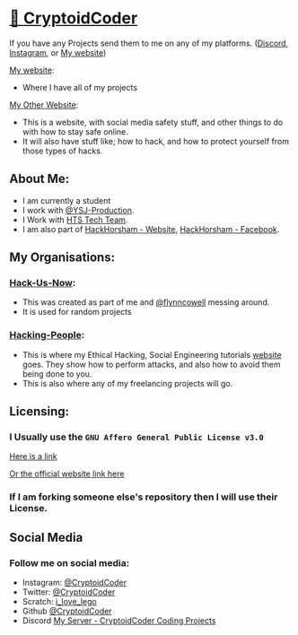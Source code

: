 # [👋 CryptoidCoder](https://linktr.ee/TechyYodaCoder)

If you have any Projects send them to me on any of my platforms. ([Discord](https://discord.gg/Uk3h7JQ22f), [Instagram](https://www.instagram.com/CryptoidCoder/), or [My website](https://CryptoidCoder.github.io/contact))

[My website](https://CryptoidCoder.github.io):
- Where I have all of my projects

[My Other Website](https://hacking-people.github.io):
- This is a website, with social media safety stuff, and other things to do with how to stay safe online.
- It will also have stuff like; how to hack, and how to protect yourself from those types of hacks.

## About Me:
- I am currently a student
- I work with [@YSJ-Production](https://github.com/YSJ-Production).
- I Work with [HTS Tech Team](https://hts-tech-team.github.io).
- I am also part of [HackHorsham - Website](https://CryptoidCoder.github.io/hackhorsham.github.io/), [HackHorsham - Facebook](https://www.facebook.com/hackhorsham/).

## My Organisations:
### [Hack-Us-Now](https://github.com/Hack-Us-Now):
- This was created as part of me and [@flynncowell](https://github.com/flynncowell) messing around.
- It is used for random projects

### [Hacking-People](https://github.com/Hacking-People):
- This is where my Ethical Hacking, Social Engineering tutorials [website](https://hacking-people.github.io) goes. They show how to perform attacks, and also how to avoid them being done to you.
- This is also where any of my freelancing projects will go.

## Licensing:
### I Usually use the ```GNU Affero General Public License v3.0```
[Here is a link](https://github.com/CryptoidCoder/CryptoidCoder/blob/main/LICENSE)

[Or the official website link here](https://www.gnu.org/licenses/quick-guide-gplv3.html)

### If I am forking someone else's repository then I will use their License.

## Social Media
### Follow me on social media:
- Instagram: [@CryptoidCoder](https://www.instagram.com/CryptoidCoder/)
- Twitter: [@CryptoidCoder](https://twitter.com/CryptoidCoder)
- Scratch: [i_love_lego](https://scratch.mit.edu/users/i_love_lego/)
- Github [@CryptoidCoder](https://github.com/CryptoidCoder/)
- Discord [My Server - CryptoidCoder Coding Projects](https://discord.gg/Uk3h7JQ22f)
